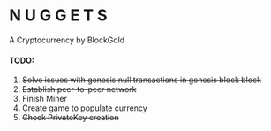 # N U G G E T S

A Cryptocurrency by BlockGold

#### TODO:
1. ~~Solve issues with genesis null transactions in genesis block block~~ 
2. ~~Establish peer-to-peer network~~
3. Finish Miner
4. Create game to populate currency
5. ~~Check PrivateKey creation~~
